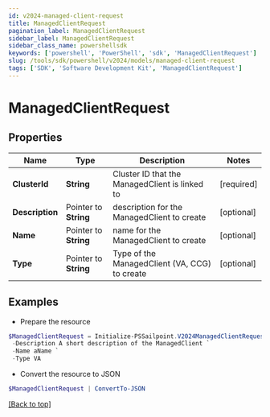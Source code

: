 ```yaml
---
id: v2024-managed-client-request
title: ManagedClientRequest
pagination_label: ManagedClientRequest
sidebar_label: ManagedClientRequest
sidebar_class_name: powershellsdk
keywords: ['powershell', 'PowerShell', 'sdk', 'ManagedClientRequest'] 
slug: /tools/sdk/powershell/v2024/models/managed-client-request
tags: ['SDK', 'Software Development Kit', 'ManagedClientRequest']
---
```



# ManagedClientRequest

## Properties

Name | Type | Description | Notes
------------ | ------------- | ------------- | -------------
**ClusterId** |  **String** | Cluster ID that the ManagedClient is linked to | [required]
**Description** |  Pointer to **String** | description for the ManagedClient to create | [optional] 
**Name** |  Pointer to **String** | name for the ManagedClient to create | [optional] 
**Type** |  Pointer to **String** | Type of the ManagedClient (VA, CCG) to create | [optional] 

## Examples

- Prepare the resource
```powershell
$ManagedClientRequest = Initialize-PSSailpoint.V2024ManagedClientRequest  -ClusterId aClusterId `
 -Description A short description of the ManagedClient `
 -Name aName `
 -Type VA
```

- Convert the resource to JSON
```powershell
$ManagedClientRequest | ConvertTo-JSON
```


[[Back to top]](#) 

